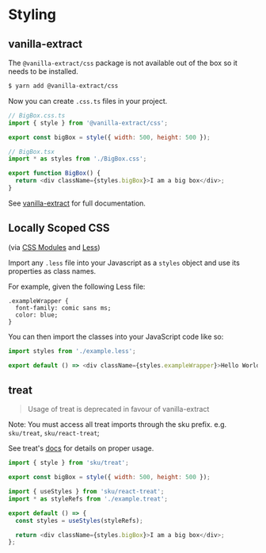 # Styling

## vanilla-extract

The `@vanilla-extract/css` package is not available out of the box so it needs to be installed.

```bash
$ yarn add @vanilla-extract/css
```

Now you can create `.css.ts` files in your project.

```js
// BigBox.css.ts
import { style } from '@vanilla-extract/css';

export const bigBox = style({ width: 500, height: 500 });
```

```js
// BigBox.tsx
import * as styles from './BigBox.css';

export function BigBox() {
  return <div className={styles.bigBox}>I am a big box</div>;
}
```

See [vanilla-extract](https://vanilla-extract.style/documentation/getting-started) for full documentation.

## Locally Scoped CSS

(via [CSS Modules](https://github.com/css-modules/css-modules) and [Less](http://lesscss.org/))

Import any `.less` file into your Javascript as a `styles` object and use its properties as class names.

For example, given the following Less file:

```less
.exampleWrapper {
  font-family: comic sans ms;
  color: blue;
}
```

You can then import the classes into your JavaScript code like so:

```js
import styles from './example.less';

export default () => <div className={styles.exampleWrapper}>Hello World!</div>;
```

## treat

> Usage of treat is deprecated in favour of vanilla-extract

Note: You must access all treat imports through the sku prefix. e.g. `sku/treat`, `sku/react-treat`;

See treat's [docs](https://seek-oss.github.io/treat/) for details on proper usage.

```js
import { style } from 'sku/treat';

export const bigBox = style({ width: 500, height: 500 });
```

```js
import { useStyles } from 'sku/react-treat';
import * as styleRefs from './example.treat';

export default () => {
  const styles = useStyles(styleRefs);

  return <div className={styles.bigBox}>I am a big box</div>;
};
```
